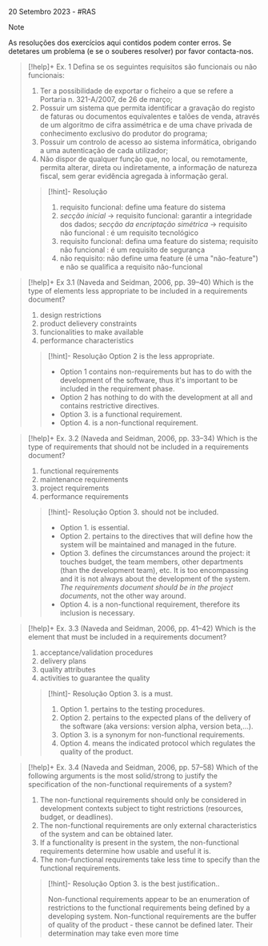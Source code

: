 20 Setembro 2023 - #RAS

> [!note]
> As resoluções dos exercícios aqui contidos podem conter erros. Se detetares um problema (e se o souberes resolver) por favor contacta-nos.


>[!help]+ Ex. 1
>Defina se os seguintes requisitos são funcionais ou não funcionais:
>1. Ter a possibilidade de exportar o ficheiro a que se refere a Portaria n. 321-A/2007, de 26 de março;
>2. Possuir um sistema que permita identificar a gravação do registo de faturas ou documentos equivalentes e talões de venda, através de um algoritmo de cifra assimétrica e de uma chave privada de conhecimento exclusivo do produtor do programa;
>3. Possuir um controlo de acesso ao sistema informática, obrigando a uma autenticação de cada utilizador;
>4. Não dispor de qualquer função que, no local, ou remotamente, permita alterar, direta ou indiretamente, a informação de natureza fiscal, sem gerar evidência agregada à informação geral.
>   
>   >[!hint]- Resolução
>   >1. requisito funcional: define uma feature do sistema
>   >2. *secção inicial* -> requisito funcional: garantir a integridade dos dados; *secção da encriptação simétrica* -> requisito não funcional : é um requisito tecnológico
>   >3. requisito funcional: defina uma feature do sistema; requisito não funcional :  é um requisito de segurança
>   >4. não requisito: não define uma feature (é uma "não-feature") e não se qualifica a requisito não-funcional


>[!help]+ Ex 3.1 (Naveda and Seidman, 2006, pp. 39–40)
> Which is the type of elements less appropriate to be included in a requirements document?
>1. design restrictions
>2. product delievery constraints
>3. funcionalities to make available
>4. performance characteristics
>   
>>[!hint]- Resolução
>>Option 2 is the less appropriate.
>>
>>- Option 1 contains non-requirements but has to do with the development of the software, thus it's important to be included in the requirement phase.
>>- Option 2 has nothing to do with the development at all and contains restrictive directives.
>>- Option 3. is a functional requirement.
>>- Option 4. is a non-functional requirement.


>[!help]+ Ex. 3.2 (Naveda and Seidman, 2006, pp. 33–34)
>Which is the type of requirements that should not be included in a requirements document?
>
>1. functional requirements
>2. maintenance requirements
>3. project requirements
>4. performance requirements
>   
>>[!hint]- Resolução
>>Option 3. should not be included.
>>
>>- Option 1. is essential.
>>- Option 2. pertains to the directives that will define how the system will be maintained and managed in the future.
>>- Option 3. defines the circumstances around the project: it touches budget, the team members, other departments (than the development team), etc. It is too encompassing and it is not always about the development of the system. *The requirements document should be in the project documents*, not the other way around.
>>- Option 4. is a non-functional requirement, therefore  its inclusion is necessary.


>[!help]+ Ex. 3.3 (Naveda and Seidman, 2006, pp. 41–42)
>Which is the element that must be included in a requirements document?
>
>1. acceptance/validation procedures
>2. delivery plans
>3. quality attributes
>4. activities to guarantee the quality
>   
>>[!hint]- Resolução
>>Option 3. is a must.
>>
>>1. Option 1. pertains to the testing procedures.
>>2. Option 2. pertains to the expected plans of the delivery of the software (aka versions: version alpha, version beta,...).
>>3. Option 3. is a synonym for non-functional requirements.
>>4. Option 4. means the indicated protocol which regulates the quality of the product.


>[!help]+ Ex. 3.4 (Naveda and Seidman, 2006, pp. 57–58)
>Which of the following arguments is the most solid/strong to justify the specification of the non-functional requirements of a system?
>
>1. The non-functional requirements should only be considered in development contexts subject to tight restrictions (resources, budget, or deadlines).
>2. The non-functional requirements are only external characteristics of the system and can be obtained later.
>3. If a functionality is present in the system, the non-functional requirements determine how usable and useful it is.
>4. The non-functional requirements take less time to specify than the functional requirements.
>   
>>[!hint]- Resolução
>>Option 3. is the best justification..
>>
>>Non-functional requirements appear to be an enumeration of restrictions to the functional requirements being defined by a developing system. Non-functional requirements are the buffer of quality of the product - these cannot be defined later. Their determination may take even more time 
>>
>>
>>
>>
>>
>>
>>
>>
>
